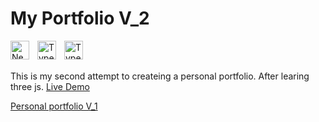 # My Portfolio V_2

<img align="left" alt="NextJS" width="30px" style="padding-right:10px;" src="https://global.discourse-cdn.com/standard17/uploads/threejs/original/2X/e/e4f86d2200d2d35c30f7b1494e96b9595ebc2751.png" />

<img align="left" alt="TypeScript" width="30px" style="padding-right:10px;" src="https://www.vectorlogo.zone/logos/reactjs/reactjs-icon.svg" />

<img align="left" alt="TypeScript" width="30px" style="padding-right:10px;" src="https://cdn.jsdelivr.net/gh/devicons/devicon/icons/typescript/typescript-plain.svg" />

<br/>
<br/>

This is my second attempt to createing a personal portfolio. After learing three js. [Live Demo](https://threejs-portfolio-4qhb.vercel.app/)

[Personal portfolio V_1](https://my-portfolio-ivory-ten.vercel.app/)
